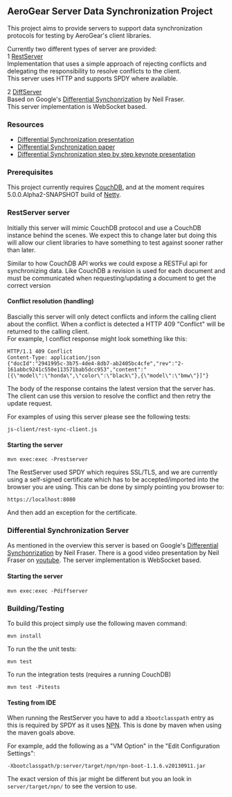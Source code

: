 ## AeroGear Server Data Synchronization Project
This project aims to provide servers to support data synchronization protocols for testing by AeroGear's client libraries.

Currently two different types of server are provided:  
1 [RestServer](#restserver)  
Implementation that uses a simple approach of rejecting conflicts and delegating the responsibility to resolve conflicts
to the client.   
This server uses HTTP and supports SPDY where available.  

2 [DiffServer](#diffserver)  
Based on Google's [Differential Synchonrization](http://research.google.com/pubs/pub35605.html) by
Neil Fraser.   
This server implementation is WebSocket based.

### Resources
* [Differential Synchronization presentation](https://www.youtube.com/watch?v=S2Hp_1jqpY8)
* [Differential Synchronization paper](http://research.google.com/pubs/pub35605.html)
* [Differential Synchronization step by step keynote presentation](https://www.icloud.com/iw/#keynote/BAKHgqmqd5ETPe9ebKyBhSINoBo1QHaNPYeF/diffsync)

### Prerequisites
This project currently requires [CouchDB](http://couchdb.apache.org/), and at the moment requires 5.0.0.Alpha2-SNAPSHOT
build of [Netty](https://github.com/netty/netty).

### RestServer server
<a name="restserver"></a>
Initially this server will mimic CouchDB protocol and use a CouchDB instance behind the scenes. We expect this to
change later but doing this will allow our client libraries to have something to test against sooner rather
than later.

Similar to how CouchDB API works we could expose a RESTFul api for synchronizing data. Like CouchDB a revision is used
for each document and must be communicated when requesting/updating a document to get the correct version

#### Conflict resolution (handling)
Bascially this server will only detect conflicts and inform the calling client about the conflict. When a conflict is
detected a HTTP 409 "Conflict" will be returned to the calling client.  
For example, I conflict response might look something like this:

    HTTP/1.1 409 Conflict
    Content-Type: application/json
    {"docId":"2941995c-3b75-4de4-8db7-ab2405bc4cfe","rev":"2-161abbc9241c550e113571bab5dcc953","content":"[{\"model\":\"honda\",\"color\":\"black\"},{\"model\":\"bmw\"}]"}
The body of the response contains the latest version that the server has. The client can use this version to resolve the
conflict and then retry the update request.

For examples of using this server please see the following tests:

    js-client/rest-sync-client.js

#### Starting the server

    mvn exec:exec -Prestserver

The RestServer used SPDY which requires SSL/TLS, and we are currently using a self-signed certificate which has to
be accepted/imported into the browser you are using. This can be done by simply pointing you browser to:

    https://localhost:8080

And then add an exception for the certificate.

### Differential Synchronization Server
<a name="diffserver"></a>
As mentioned in the overview this server is based on Google's [Differential Synchonrization](http://research.google.com/pubs/pub35605.html)
by Neil Fraser. There is a good video presentation by Neil Fraser on [youtube](https://www.youtube.com/watch?v=S2Hp_1jqpY8).
The server implementation is WebSocket based.

#### Starting the server
    mvn exec:exec -Pdiffserver


### Building/Testing
To build this project simply use the following maven command:

    mvn install

To run the the unit tests:

    mvn test

To run the integration tests (requires a running CouchDB)

    mvn test -Pitests


#### Testing from IDE
When running the RestServer you have to add a ```Xbootclasspath``` entry as this is required by SPDY as it uses
[NPN](http://wiki.eclipse.org/Jetty/Feature/NPN). This is done by maven when using the maven goals above.

For example, add the following as a "VM Option" in the "Edit Configuration Settings":

    -Xbootclasspath/p:server/target/npn/npn-boot-1.1.6.v20130911.jar

The exact version of this jar might be different but you an look in ```server/target/npn/``` to see the version to
use.

